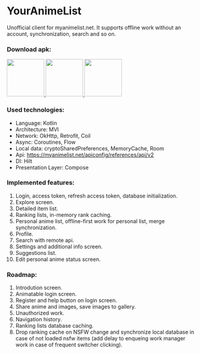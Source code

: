 # YourAnimeList
Unofficial client for myanimelist.net.
It supports offline work without an account, synchronization, search and so on.

### Download apk:

<a href ='https://play.google.com/store/apps/details?id=com.kis.youranimelist' target="_blank">
<img src='https://user-images.githubusercontent.com/4568712/192727191-41843d46-7271-42a3-948b-d263bbf32543.png' width = '100'/>
</a>

<a href ='https://github.com/Ridje/YourAnimeList/releases/latest'>
<img src='https://user-images.githubusercontent.com/4568712/192493576-0045c0b6-cc94-4d89-b025-81492755870e.png' width = '100'/>
</a>

<a href ='https://appgallery.huawei.com/app/C107116369'>
<img src='https://user-images.githubusercontent.com/4568712/192492799-65d2c66b-aa7d-453d-bb63-35b031fded88.png' width = '100'/>
</a>


### Used technologies:
- Language: Kotlin
- Architecture: MVI
- Network: OkHttp, Retrofit, Coil
- Async: Coroutines, Flow
- Local data: cryptoSharedPreferences, MemoryCache, Room
- Api: https://myanimelist.net/apiconfig/references/api/v2
- DI: Hilt
- Presentation Layer: Compose

### Implemented features:
1. Login, access token, refresh access token, database initialization.
2. Explore screen.
3. Detailed item list.
4. Ranking lists, in-memory rank caching.
5. Personal anime list, offline-first work for personal list, merge synchronization.
6. Profile.
7. Search with remote api.
8. Settings and additional info screen.
9. Suggestions list.
10. Edit personal anime status screen.

### Roadmap:
1. Introdution screen.
2. Animatable login screen.
3. Register and help button on login screen.
4. Share anime and images, save images to gallery.
5. Unauthorized work.
6. Navigation history.
7. Ranking lists database caching.
8. Drop ranking cache on NSFW change and synchronize local database in case of not loaded nsfw items (add delay to enqueing work manager work in case of frequent switcher clicking).
